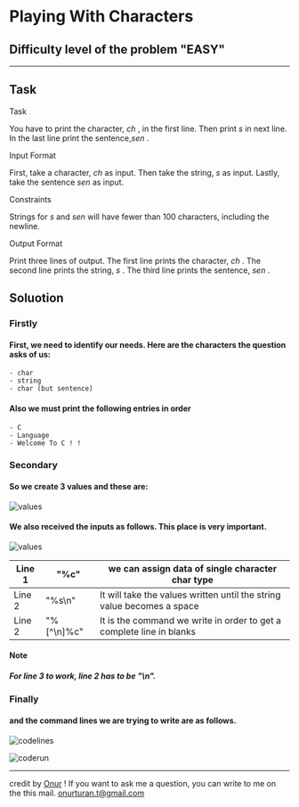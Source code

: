 # Playing With Characters

## Difficulty level of the problem "EASY" 

---

## Task
Task

You have to print the character, _ch_ , in the first line. Then print _s_  in next line. In the last line print the sentence,_sen_ .

Input Format

First, take a character, _ch_  as input.
Then take the string, _s_  as input.
Lastly, take the sentence _sen_ as input.

Constraints

Strings for _s_ and _sen_ will have fewer than 100 characters, including the newline.

Output Format

Print three lines of output. The first line prints the character, _ch_ .
The second line prints the string, _s_ .
The third line prints the sentence, _sen_ .

## Soluotion

### Firstly

#### First, we need to identify our needs. Here are the characters the question asks of us:

	- char
	- string
	- char (but sentence)

#### Also we must print the following entries in order

	- C
	- Language
	- Welcome To C ! ! 

### Secondary

#### So we create 3 values and these are:

![values](https://github.com/Onur-TURAN/HackerRank/blob/main/C/2_playing-with-characters/img/1.png)

#### We also received the inputs as follows. This place is very important.


![values](https://github.com/Onur-TURAN/HackerRank/blob/main/C/2_playing-with-characters/img/2.png)




| Line 1       | "%c"         | we can assign data of single character char type                       |
|--------------|--------------|------------------------------------------------------------------------|
| Line 2       | "%s\n"       | It will take the values written until the string value becomes a space |
| Line 2       | "%[^\n]%c"   | It is the command we write in order to get a complete line in blanks   |




####  Note


##### For line 3 to work, line 2 has to be "\n".


### Finally

#### and the command lines we are trying to write are as follows.



![codelines](https://github.com/Onur-TURAN/HackerRank/blob/main/C/2_playing-with-characters/img/3.png)



![coderun](https://github.com/Onur-TURAN/HackerRank/blob/main/C/2_playing-with-characters/img/4.png)



---
credit by [Onur](https://github.com/Onur-TURAN) ! 
If you want to ask me a question, you can write to me on the this mail. [onurturan.t@gmail.com](mailto:onurturan.t@gmail.com?subject=hackkerrank-c-problem)

